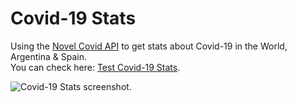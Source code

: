 # Covid-19 Stats
Using the [Novel Covid API](https://github.com/novelcovid/api) to get stats about Covid-19 in the World, Argentina & Spain.   
You can check here: [Test Covid-19 Stats](http://soydiego.com.ar/myCodes/covid19/).  

![Covid-19 Stats screenshot](http://soydiego.com.ar/myCodes/covid19/img/screenshot.png).  